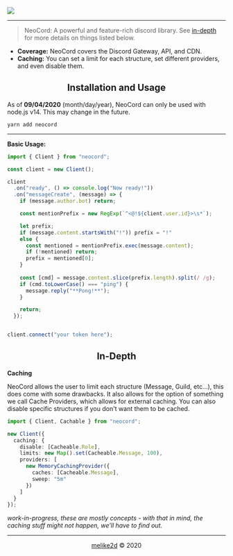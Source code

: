 <img src="https://repository-images.githubusercontent.com/291619880/8b583d80-eb6d-11ea-8300-3206ef4d5136" />

---

> NeoCord: A powerful and feature-rich discord library.
> See [in-depth](#in-depth) for more details on things listed below.

- **Coverage:** NeoCord covers the Discord Gateway, API, and CDN. 
- **Caching:** You can set a limit for each structure, set different providers, and even disable them.

<!-- 
<h2 align="center">Why you should use NeoCord</h2>

-->

<h2 align="center">Installation and Usage</h2>

As of **09/04/2020** (month/day/year), NeoCord can only be used with node.js v14. This may change in the future.

```shell script
yarn add neocord
```

---

**Basic Usage:**

```ts
import { Client } from "neocord";

const client = new Client();

client
  .on("ready", () => console.log("Now ready!"))
  .on("messageCreate", (message) => {
    if (message.author.bot) return;

    const mentionPrefix = new RegExp(`^<@!${client.user.id}>\s*`);

    let prefix;
    if (message.content.startsWith("!")) prefix = "!"
    else {
      const mentioned = mentionPrefix.exec(message.content);
      if (!mentioned) return;
      prefix = mentioned[0]; 
    }
    
    const [cmd] = message.content.slice(prefix.length).split(/ /g);
    if (cmd.toLowerCase() === "ping") {
      message.reply("**Pong!**");
    }

    return;
  });


client.connect("your token here"); 
```

<h2 align="center">In-Depth</h2>

**Caching**

NeoCord allows the user to limit each structure (Message, Guild, etc...), this does come with some drawbacks.
It also allows for the option of something we call Cache Providers, which allows for external caching.
You can also disable specific structures if you don't want them to be cached.

```ts
import { Client, Cachable } from "neocord";

new Client({
  caching: {
    disable: [Cacheable.Role],
    limits: new Map().set(Cacheable.Message, 100),
    providers: [
      new MemoryCachingProvider({
        caches: [Cacheable.Message],
        sweep: "5m"
      })
    ]
  }
});
```

*work-in-progress, these are mostly concepts - with that in mind, the caching stuff might not happen, we'll have to find out.*

---

<p align="center"><a href="https://github.com/melike2d">melike2d</a> &copy; 2020</p>